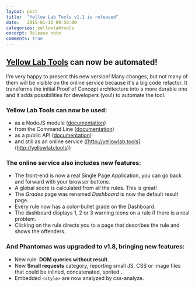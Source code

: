 ```yaml
---
layout: post
title:  "Yellow Lab Tools v1.1 is released"
date:   2015-01-11 09:56:00
categories: yellowlabtools
excerpt: Release note
comments: true
---
```

[Yellow Lab Tools][YellowLab.tools] can now be automated!
-----------------------------------------------------------

I'm very happy to present this new version! Many changes, but not many of them will be visible on the online service because it's a big code refactor. It transforms the initial Proof of Concept architecture into a more durable one and it adds possibilities for developers (you!) to automate the tool.

### Yellow Lab Tools can now be used:
- as a NodeJS module ([documentation](https://github.com/gmetais/YellowLabTools/wiki/NodeJS-module))
- from the Command Line ([documentation](https://github.com/gmetais/YellowLabTools/wiki/Command-Line-Interface))
- as a public API ([documentation](https://github.com/gmetais/YellowLabTools/wiki/Public-API))
- and still as an online service ([http://yellowlab.tools](http://yellowlab.tools))

### The online service also includes new features:
- The front-end is now a real Single Page Application, you can go back and forward with your browser buttons.
- A global score is calculated from all the rules. This is great!
- The *Grades* page was renamed *Dashboard* is now the default result page.
- Every rule now has a color-bullet grade on the Dashboard.
- The dashboard displays 1, 2 or 3 warning icons on a rule if there is a real problem.
- Clicking on the rule directs you to a page that describes the rule and shows the offenders.

### And Phantomas was upgraded to v1.8, bringing new features:
- New rule: **DOM queries without result**.
- New **Small requests** category, reporting small JS, CSS or image files that could be inlined, concatenated, sprited...
- Embedded `<style>` are now analyzed by css-analyze.

[YellowLab.tools]:          http://yellowlab.tools